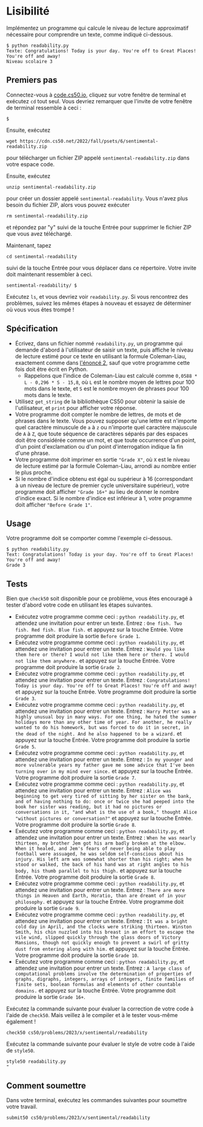 Lisibilité
===========

Implémentez un programme qui calcule le niveau de lecture approximatif nécessaire pour comprendre un texte, comme indiqué ci-dessous.

    $ python readability.py
    Texte: Congratulations! Today is your day. You're off to Great Places! You're off and away!
    Niveau scolaire 3
    

Premiers pas
---------------

Connectez-vous à [code.cs50.io](https://code.cs50.io/), cliquez sur votre fenêtre de terminal et exécutez `cd` tout seul. Vous devriez remarquer que l'invite de votre fenêtre de terminal ressemble à ceci :

    $
    

Ensuite, exécutez

    wget https://cdn.cs50.net/2022/fall/psets/6/sentimental-readability.zip
    

pour télécharger un fichier ZIP appelé `sentimental-readability.zip` dans votre espace code.

Ensuite, exécutez

    unzip sentimental-readability.zip
    

pour créer un dossier appelé `sentimental-readability`. Vous n'avez plus besoin du fichier ZIP, alors vous pouvez exécuter

    rm sentimental-readability.zip
    

et répondez par "y" suivi de la touche Entrée pour supprimer le fichier ZIP que vous avez téléchargé.

Maintenant, tapez

    cd sentimental-readability
    

suivi de la touche Entrée pour vous déplacer dans ce répertoire. Votre invite doit maintenant ressembler à ceci.

    sentimental-readability/ $
    

Exécutez `ls`, et vous devriez voir `readability.py`. Si vous rencontrez des problèmes, suivez les mêmes étapes à nouveau et essayez de déterminer où vous vous êtes trompé !

Spécification
-------------

*   Écrivez, dans un fichier nommé `readability.py`, un programme qui demande d'abord à l'utilisateur de saisir un texte, puis affiche le niveau de lecture estimé pour ce texte en utilisant la formule Coleman-Liau, exactement comme dans [l'énoncé 2](../../2/), sauf que votre programme cette fois doit être écrit en Python.
    *   Rappelons que l'indice de Coleman-Liau est calculé comme `0,0588 * L - 0,296 * S - 15,8`, où `L` est le nombre moyen de lettres pour 100 mots dans le texte, et `S` est le nombre moyen de phrases pour 100 mots dans le texte.
*   Utilisez `get_string` de la bibliothèque CS50 pour obtenir la saisie de l'utilisateur, et `print` pour afficher votre réponse.
*   Votre programme doit compter le nombre de lettres, de mots et de phrases dans le texte. Vous pouvez supposer qu'une lettre est n'importe quel caractère minuscule de `a` à `z` ou n'importe quel caractère majuscule de `A` à `Z`, que toute séquence de caractères séparés par des espaces doit être considérée comme un mot, et que toute occurrence d'un point, d'un point d'exclamation ou d'un point d'interrogation indique la fin d'une phrase.
*   Votre programme doit imprimer en sortie `"Grade X"`, où `X` est le niveau de lecture estimé par la formule Coleman-Liau, arrondi au nombre entier le plus proche.
*   Si le nombre d'indice obtenu est égal ou supérieur à 16 (correspondant à un niveau de lecture de premier cycle universitaire supérieur), votre programme doit afficher `"Grade 16+"` au lieu de donner le nombre d'indice exact. Si le nombre d'indice est inférieur à 1, votre programme doit afficher `"Before Grade 1"`.

Usage
-----

Votre programme doit se comporter comme l'exemple ci-dessous.

    $ python readability.py
    Text: Congratulations! Today is your day. You're off to Great Places! You're off and away!
    Grade 3

Tests
-----

Bien que `check50` soit disponible pour ce problème, vous êtes encouragé à tester d'abord votre code en utilisant les étapes suivantes.

*   Exécutez votre programme comme ceci : `python readability.py`, et attendez une invitation pour entrer un texte. Entrez : `One fish. Two fish. Red fish. Blue fish.` et appuyez sur la touche Entrée. Votre programme doit produire la sortie `Before Grade 1`.
*   Exécutez votre programme comme ceci : `python readability.py`, et attendez une invitation pour entrer un texte. Entrez : `Would you like them here or there? I would not like them here or there. I would not like them anywhere.` et appuyez sur la touche Entrée. Votre programme doit produire la sortie `Grade 2`.
*   Exécutez votre programme comme ceci : `python readability.py`, et attendez une invitation pour entrer un texte. Entrez : `Congratulations! Today is your day. You're off to Great Places! You're off and away!` et appuyez sur la touche Entrée. Votre programme doit produire la sortie `Grade 3`.
*   Exécutez votre programme comme ceci : `python readability.py`, et attendez une invitation pour entrer un texte. Entrez : `Harry Potter was a highly unusual boy in many ways. For one thing, he hated the summer holidays more than any other time of year. For another, he really wanted to do his homework, but was forced to do it in secret, in the dead of the night. And he also happened to be a wizard.` et appuyez sur la touche Entrée. Votre programme doit produire la sortie `Grade 5`.
*   Exécutez votre programme comme ceci : `python readability.py`, et attendez une invitation pour entrer un texte. Entrez : `In my younger and more vulnerable years my father gave me some advice that I've been turning over in my mind ever since.` et appuyez sur la touche Entrée. Votre programme doit produire la sortie `Grade 7`.
*   Exécutez votre programme comme ceci : `python readability.py`, et attendez une invitation pour entrer un texte. Entrez : `Alice was beginning to get very tired of sitting by her sister on the bank, and of having nothing to do: once or twice she had peeped into the book her sister was reading, but it had no pictures or conversations in it, "and what is the use of a book," thought Alice "without pictures or conversation?"` et appuyez sur la touche Entrée. Votre programme doit produire la sortie `Grade 8`.
*   Exécutez votre programme comme ceci : `python readability.py`, et attendez une invitation pour entrer un texte. Entrez : `When he was nearly thirteen, my brother Jem got his arm badly broken at the elbow. When it healed, and Jem's fears of never being able to play football were assuaged, he was seldom self-conscious about his injury. His left arm was somewhat shorter than his right; when he stood or walked, the back of his hand was at right angles to his body, his thumb parallel to his thigh.` et appuyez sur la touche Entrée. Votre programme doit produire la sortie `Grade 8`.
*   Exécutez votre programme comme ceci : `python readability.py`, et attendez une invitation pour entrer un texte. Entrez : `There are more things in Heaven and Earth, Horatio, than are dreamt of in your philosophy.` et appuyez sur la touche Entrée. Votre programme doit produire la sortie `Grade 9`.
*   Exécutez votre programme comme ceci : `python readability.py`, et attendez une invitation pour entrer un texte. Entrez : `It was a bright cold day in April, and the clocks were striking thirteen. Winston Smith, his chin nuzzled into his breast in an effort to escape the vile wind, slipped quickly through the glass doors of Victory Mansions, though not quickly enough to prevent a swirl of gritty dust from entering along with him.` et appuyez sur la touche Entrée. Votre programme doit produire la sortie `Grade 10`.
*   Exécutez votre programme comme ceci : `python readability.py`, et attendez une invitation pour entrer un texte. Entrez : `A large class of computational problems involve the determination of properties of graphs, digraphs, integers, arrays of integers, finite families of finite sets, boolean formulas and elements of other countable domains.` et appuyez sur la touche Entrée. Votre programme doit produire la sortie `Grade 16+`.

Exécutez la commande suivante pour évaluer la correction de votre code à l'aide de `check50`. Mais veillez à le compiler et à le tester vous-même également !

    check50 cs50/problems/2023/x/sentimental/readability
    

Exécutez la commande suivante pour évaluer le style de votre code à l'aide de `style50`.

    style50 readability.py
    "

Comment soumettre
------------------

Dans votre terminal, exécutez les commandes suivantes pour soumettre votre travail.

    submit50 cs50/problems/2023/x/sentimental/readability

